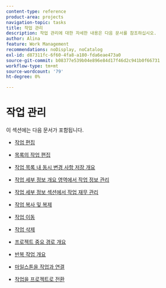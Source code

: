 ```yaml
---
content-type: reference
product-area: projects
navigation-topic: tasks
title: 작업 관리
description: 작업 관리에 대한 자세한 내용은 다음 문서를 참조하십시오.
author: Alina
feature: Work Management
recommendations: noDisplay, noCatalog
exl-id: d87311fc-6f60-4fa8-a180-fda6eae473a0
source-git-commit: b08377e539b04e896e84d17f46d2c941b0f66731
workflow-type: tm+mt
source-wordcount: '79'
ht-degree: 0%

---
```


# 작업 관리

이 섹션에는 다음 문서가 포함됩니다.

* [작업 편집](../../../manage-work/tasks/manage-tasks/edit-tasks.md)
* [목록의 작업 편집](../../../manage-work/tasks/manage-tasks/edit-tasks-in-a-list.md)
* [작업 목록 내 동시 변경 사항 저장 개요](../../../manage-work/tasks/manage-tasks/save-concurrent-changes-in-a-task-list.md)

  <!--
  <li><a href="../../../manage-work/tasks/manage-tasks/manage-task-details-forms-finances.md" class="MCXref xref" xrefformat="{para}">Manage task details, custom forms, and finances</a> (drafted not to lose the TOC spot, but the article is in draft)</li>
  -->

* [작업 세부 정보 개요 영역에서 작업 정보 관리](../../../manage-work/tasks/manage-tasks/task-information-in-overview.md)
* [작업 세부 정보 섹션에서 작업 재무 관리](../../../manage-work/tasks/manage-tasks/task-finances-in-details.md)
* [작업 복사 및 복제](../../../manage-work/tasks/manage-tasks/copy-and-duplicate-tasks.md)
* [작업 이동](../../../manage-work/tasks/manage-tasks/move-tasks.md)
* [작업 삭제](../../../manage-work/tasks/manage-tasks/delete-tasks.md)
* [프로젝트 중요 경로 개요](../../../manage-work/tasks/manage-tasks/critical-path.md)
* [반복 작업 개요](../../../manage-work/tasks/manage-tasks/recurring-tasks-overview.md)
* [마일스톤을 작업과 연결](../../../manage-work/tasks/manage-tasks/associate-milestones-with-tasks.md)
* [작업을 프로젝트로 전환](../../../manage-work/tasks/manage-tasks/convert-task-to-project.md)
